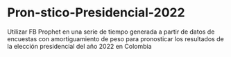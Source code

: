 # Pron-stico-Presidencial-2022
Utilizar FB Prophet en una serie de tiempo generada a partir de datos de encuestas con amortiguamiento de peso para pronosticar los resultados de la elección presidencial del año 2022 en Colombia
